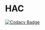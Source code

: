 # HAC
[![Codacy Badge](https://api.codacy.com/project/badge/Grade/f7d3bacff76e48e7ad32ed2d8d025323)](https://app.codacy.com/gh/Heirteir-commits/HAC?utm_source=github.com&utm_medium=referral&utm_content=Heirteir-commits/HAC&utm_campaign=Badge_Grade_Settings)